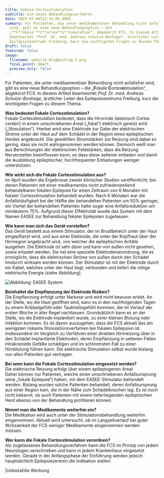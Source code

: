```yaml
---
title: Fokale Cortexstimulation
subtitle: ein neues Behandlungsverfahren
date: 2023-07-04T12:12:05.890Z
summary: Für Patienten, die unter medikamentöser Behandlung nicht anfallsfrei
  sind, gibt es eine neue Behandlungsoption – die
  „**F**okale **C**ortex**s**timulation“, abgekürzt FCS. In diesem Artikel
  beantwortet *Prof. Dr. med. Andreas Schulze-Bonhage*, ärztlicher Leiter des
  Epilepsiezentrums Freiburg, kurz die wichtigsten Fragen zu diesem Thema.
draft: false
featured: false
image:
  filename: website-blogbeitrag-2.png
  focal_point: Smart
  preview_only: false
---
```

Für Patienten, die unter medikamentöser Behandlung nicht anfallsfrei sind, gibt es eine neue Behandlungsoption – die „**F**okale **C**ortex**s**timulation“, abgekürzt FCS. In diesem Artikel beantwortet *Prof. Dr. med. Andreas Schulze-Bonhage*, ärztlicher Leiter des Epilepsiezentrums Freiburg, kurz die wichtigsten Fragen zu diesem Thema. 

**Was bedeutet Fokale Cortexstimulation?**\
Fokale Cortexstimulation bedeutet, dass die Hirnrinde (lateinisch Cortex cerebri) in einem umschriebenen Areal („fokal“) elektrisch gereizt wird („Stimulation“). Hierbei wird eine Elektrode zur Gabe der elektrischen Ströme unter der Haut auf dem Schädel in der Region eines epileptischen Herdes angebracht. Die gewählten Stromstärken zur Reizung sind dabei so gering, dass sie nicht wahrgenommen werden können. Dennoch weiß man aus Berechnungen der elektrischen Feldstärken, dass die Reizung Nervenzellen beeinflussen kann, so dass diese seltener entladen und damit die Ausbildung epileptischer, hochfrequenter Entladungen weniger unterstützen.

**Wie wirkt sich die Fokale Cortexstimulation aus?**\
Im April wurden die Ergebnisse zweier klinischer Studien veröffentlicht, bei denen Patienten mit einer medikamentös nicht zufriedenstellend behandelbaren fokalen Epilepsie für einen Zeitraum von 6 Monaten mit fokaler Cortexstimulation behandelt wurden. Nach 6 Monaten war die Anfallshäufigkeit bei der Hälfte der behandelten Patienten um 50% geringer, ein Viertel der behandelten Patienten hatte sogar eine Anfallsreduktion um mindestens 75%. Aufgrund dieser Effektivität wurde das System mit dem Namen EASEE zur Behandlung fokaler Epilepsien zugelassen.

**Wie kann man sich das Gerät vorstellen?**\
Das Gerät besteht aus einem Stimulator, der im Brustbereich unter der Haut eingepflanzt wird, und aus einer Elektrode, die unter der Kopfhaut über der Hirnregion angebracht wird, von welcher die epileptischen Anfälle ausgehen. Die Elektrode ist sehr dünn und kann von außen nicht gesehen, sowie ertastet werden. Sie hat eine spezielle Elektrodenanordnung, die es ermöglicht, dass die elektrischen Ströme von außen durch den Schädel hindurch wirksam werden können. Der Stimulator ist mit der Elektrode durch ein Kabel, welches unter der Haut liegt, verbunden und liefert die nötige elektrische Energie (siehe Abbildung).

![Abbildung: EASEE System](screenshot-2023-06-02-at-16.51.28.png)

**Beinhaltet die Einpflanzung der Elektrode Risiken?**\
Die Einpflanzung erfolgt unter Narkose und wird nicht bewusst erlebt. An der Stelle, wo die Haut geöffnet wird, kann es in den nachfolgenden Tagen zu einem Kribbelgefühl oder Taubheitsgefühl kommen, die im Verlauf der ersten Woche in aller Regel nachlassen. Grundsätzlich kann es an der Stelle, wo die Elektrode implantiert wurde, zu einer kleinen Blutung oder Infektion kommen. Es ist davon auszugehen, dass die FCS aktuell das am wenigsten riskante Stimulationsverfahren bei fokalen Epilepsien ist. Insbesondere im Vergleich zu Verfahren einer direkten Hirnreizung über in den Schädel implantierte Elektroden, deren Einpflanzung in seltenen Fällen intrakranielle Gefäße schädigen und im schlimmsten Fall zu einer Hirnblutung führen kann. Die elektrische Stimulation selbst wurde bislang von allen Patienten gut vertragen.

**Bei wem kann die Fokale Cortexstimulation eingesetzt werden?**\
Die elektrische Reizung erfolgt über einem epileptogenen Areal. Daher können nur Patienten, welche einen umschriebenen Anfallsursprung (eine „fokale Epilepsie“) haben, mit dem EASEE-Stimulator behandelt werden. Bislang wurden solche Patienten behandelt, deren Anfallsursprung aus einer Region kam, die in der Nähe zum Schädelknochen lag. Es ist noch nicht bekannt, ob auch Patienten mit einem tieferliegenden epileptischen Herd ebenso von der Behandlung profitieren können.

**Nimmt man die Medikamente weiterhin ein?**\
Die Medikation wird auch unter der Stimulationsbehandlung weiterhin eingenommen. Aktuell wird untersucht, ob im Langzeitverlauf bei guter Wirksamkeit der FCS weniger Medikamente eingenommen werden müssen. 

**Wer kann die Fokale Cortexstimulation verordnen?**\
Als zugelassenes Behandlungsverfahren kann die FCS im Prinzip von jedem Neurologen verschrieben und kann in jedem Krankenhaus eingesetzt werden. Gerade in der Anfangsphase der Einführung werden jedoch hauptsächlich Epilepsiezentren die Indikation stellen.

\|Unbezahlte Werbung
